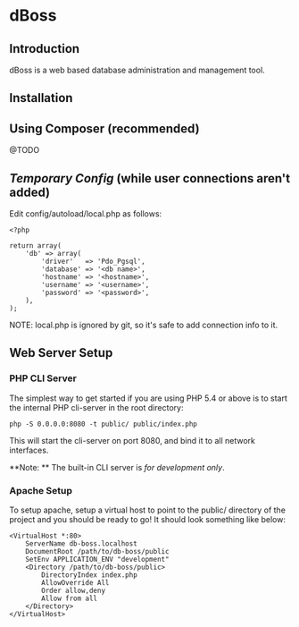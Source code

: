 dBoss
=======================

Introduction
------------
dBoss is a web based database administration and management tool.

Installation
------------

Using Composer (recommended)
----------------------------

@TODO

*Temporary Config* (while user connections aren't added)
--------------------------------------------------------
Edit config/autoload/local.php as follows:

    <?php

    return array(
        'db' => array(
            'driver'   => 'Pdo_Pgsql',
            'database' => '<db name>',
            'hostname' => '<hostname>',
            'username' => '<username>',
            'password' => '<password>',
        ),
    );

NOTE: local.php is ignored by git, so it's safe to add connection info to it.


Web Server Setup
----------------

### PHP CLI Server

The simplest way to get started if you are using PHP 5.4 or above is to start the internal PHP cli-server in the root directory:

    php -S 0.0.0.0:8080 -t public/ public/index.php

This will start the cli-server on port 8080, and bind it to all network
interfaces.

**Note: ** The built-in CLI server is *for development only*.

### Apache Setup

To setup apache, setup a virtual host to point to the public/ directory of the
project and you should be ready to go! It should look something like below:

    <VirtualHost *:80>
        ServerName db-boss.localhost
        DocumentRoot /path/to/db-boss/public
        SetEnv APPLICATION_ENV "development"
        <Directory /path/to/db-boss/public>
            DirectoryIndex index.php
            AllowOverride All
            Order allow,deny
            Allow from all
        </Directory>
    </VirtualHost>
